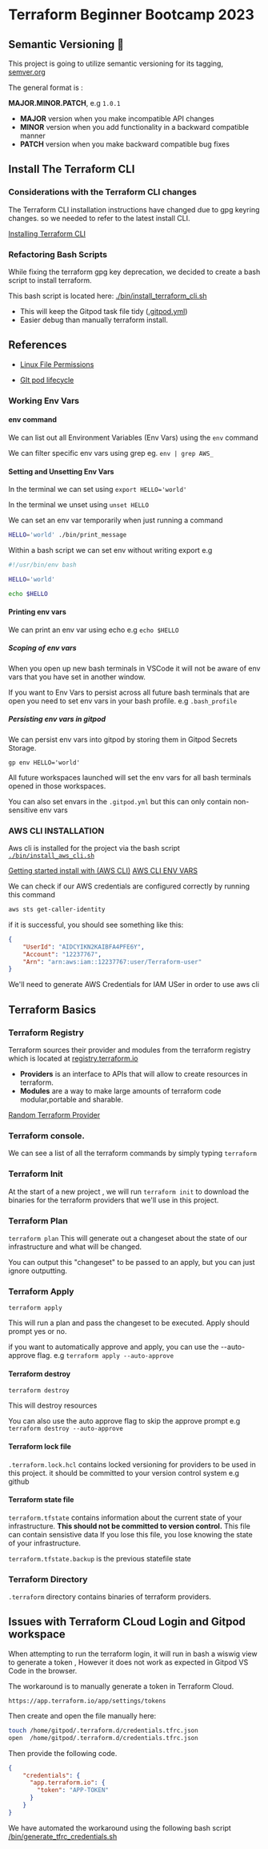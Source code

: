 # Terraform Beginner Bootcamp 2023

## Semantic Versioning  :mage:

This project is going to utilize semantic versioning for its tagging, 
[semver.org](https://semver.org/)

The general format is : 

**MAJOR.MINOR.PATCH**, e.g `1.0.1`

- __MAJOR__ version when you make incompatible API changes
- __MINOR__ version when you add functionality in a backward compatible manner
- __PATCH__ version when you make backward compatible bug fixes

## Install The Terraform CLI

### Considerations with the Terraform CLI changes
The Terraform CLI installation instructions have changed due to gpg keyring changes. so we needed to refer to the latest install CLI.

[Installing Terraform CLI](https://developer.hashicorp.com/terraform/tutorials/aws-get-started/install-cli)

### Refactoring Bash Scripts

While fixing the terraform gpg key deprecation, we decided to create a bash script to install terraform.

This bash script is located here: [./bin/install_terraform_cli.sh](./bin/install_terraform_cli.sh)

- This will keep the Gitpod task file tidy ([.gitpod.yml](.gitpod.yml))
- Easier debug than manually terraform install.

## References

- [Linux File Permissions](https://en.wikipedia.org/wiki/File-system_permissions)


- [GIt pod lifecycle](https://www.gitpod.io/docs/configure/workspaces/tasks)

### Working Env Vars

#### env command

We can list out all Environment Variables (Env Vars) using the `env` command

We can filter specific env vars using grep eg. `env | grep AWS_`

#### Setting and Unsetting Env Vars

In the terminal we can set using `export HELLO='world'`

In the terminal we unset using `unset HELLO`

We can set an env var temporarily when just running a command

```sh
HELLO='world' ./bin/print_message
```

Within a bash script we can set env without writing export e.g

```sh
#!/usr/bin/env bash

HELLO='world'

echo $HELLO
```

#### Printing env vars

We can print an env var using echo e.g `echo $HELLO`


##### Scoping of env vars

When you open up new bash terminals in VSCode it will not be aware of env vars that you have set in another window.

If you want to Env Vars to persist across all future bash terminals that are open you need to set env vars in your bash profile. e.g  `.bash_profile`

##### Persisting env vars in gitpod

We can persist env vars into gitpod by storing them in Gitpod Secrets Storage.

```
gp env HELLO='world'
```

All future workspaces launched will set the env vars for all bash terminals opened in those workspaces.

You can also set envars in the `.gitpod.yml` but this can only contain non-sensitive env vars


### AWS CLI INSTALLATION

Aws cli is installed for the project via the bash script [`./bin/install_aws_cli.sh`](./bin/install_aws_cli.sh)

[Getting started install with (AWS CLI)](https://docs.aws.amazon.com/cli/latest/userguide/getting-started-install.html)
[AWS CLI ENV VARS](https://docs.aws.amazon.com/cli/latest/userguide/cli-configure-envvars.html)

We can check if our AWS credentials are configured correctly by running this command

```sh
aws sts get-caller-identity
```

if it is successful, you should see something like this:

```json
{
    "UserId": "AIDCYIKN2KAIBFA4PFE6Y",
    "Account": "12237767",
    "Arn": "arn:aws:iam::12237767:user/Terraform-user"
}
```

We'll need to generate AWS Credentials for IAM USer in order to use aws cli

## Terraform Basics

### Terraform Registry

Terraform sources their provider and modules from the terraform registry which is located at [registry.terraform.io](https://registry.terraform.io) 

- **Providers** is an interface to APIs that will allow to create resources in terraform.
- **Modules** are a way to make large amounts of terraform code modular,portable and sharable.

[Random Terraform Provider](https://registry.terraform.io/providers/hashicorp/random)

### Terraform console.

We can see a list of all the terraform commands by simply typing `terraform`

### Terraform Init

At the start of a new project , we will run `terraform init` to download the binaries for the terraform providers that we'll use in this project.

### Terraform Plan
`terraform plan`
This will generate out a changeset about the state of our infrastructure and what will be changed.

You can output this "changeset" to be passed to an apply, but you can just ignore outputting.

### Terraform Apply
`terraform apply`

This will run a plan and pass the changeset to be executed. Apply should prompt yes or no.

if you want to automatically approve and apply, you can use the --auto-approve flag. e.g `terraform apply --auto-approve`

#### Terraform destroy
`terraform destroy`

This will destroy resources

You can also use the auto approve flag to skip the approve prompt
e.g `terraform destroy --auto-approve`

#### Terraform lock file
`.terraform.lock.hcl` contains locked versioning for providers to be used in this project. it should be committed to your version control system e.g github

#### Terraform state file

`terraform.tfstate` contains information about the current state of your infrastructure.
**This should not be committed to version control.** This file can contain sensistive data
If you lose this file, you lose knowing the state of your infrastructure.

`terraform.tfstate.backup` is the previous statefile state

### Terraform Directory

`.terraform` directory contains binaries of terraform providers.

## Issues with Terraform CLoud Login and Gitpod workspace

When attempting to run the terraform login, it will run in bash a wiswig view to generate a token , However it does not work as expected in Gitpod VS Code in the browser.

The workaround is to manually generate a token in Terraform Cloud.

```https://app.terraform.io/app/settings/tokens```

Then create and open the file manually here:

```sh
touch /home/gitpod/.terraform.d/credentials.tfrc.json
open  /home/gitpod/.terraform.d/credentials.tfrc.json
```

Then provide the following code.
```json
{
    "credentials": {
      "app.terraform.io": {
        "token": "APP-TOKEN"
      }
    }
}
```

We have automated the workaround using the following bash script [/bin/generate_tfrc_credentials.sh](/bin/generate_tfrc_credentials.sh)